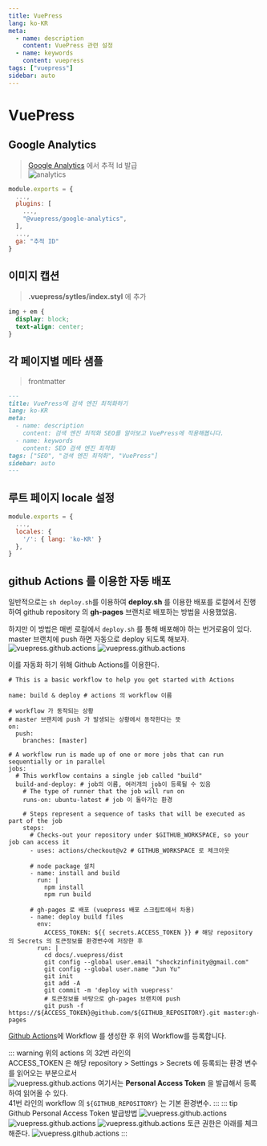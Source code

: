 ```yaml
---
title: VuePress
lang: ko-KR
meta:
  - name: description
    content: VuePress 관련 설정
  - name: keywords
    content: vuepress
tags: ["vuepress"]
sidebar: auto
---
```


# VuePress

<TagLinks />

## Google Analytics

> [Google Analytics](https://analytics.google.com/) 에서 추적 Id 발급  
> ![analytics](./image/google.analytics.1.png)

```js
module.exports = {
  ...,
  plugins: [
    ...,
    "@vuepress/google-analytics",
  ],
  ...,
  ga: "추적 ID"
}
```

## 이미지 캡션

> **.vuepress/sytles/index.styl** 에 추가

```css
img + em {
  display: block;
  text-align: center;
}
```

## 각 페이지별 메타 샘플

> frontmatter

```markdown
---
title: VuePress에 검색 엔진 최적화하기
lang: ko-KR
meta:
  - name: description
    content: 검색 엔진 최적화 SEO를 알아보고 VuePress에 적용해봅니다.
  - name: keywords
    content: SEO 검색 엔진 최적화
tags: ["SEO", "검색 엔진 최적화", "VuePress"]
sidebar: auto
---
```

## 루트 페이지 locale 설정

```js
module.exports = {
  ...,
  locales: {
    '/': { lang: 'ko-KR' }
  },
}
```

## github Actions 를 이용한 자동 배포

일반적으로는 `sh deploy.sh`를 이용하여 **deploy.sh** 를 이용한 배포를 로컬에서 진행하여 github repository 의 **gh-pages** 브랜치로 배포하는 방법을 사용했었음.

하지만 이 방법은 매번 로컬에서 `deploy.sh` 를 통해 배포해야 하는 번거로움이 있다. master 브랜치에 push 하면 자동으로 deploy 되도록 해보자.
![vuepress.github.actions](./image/vuepress.github.actions.1.png)
![vuepress.github.actions](./image/vuepress.github.actions.2.png)

이를 자동화 하기 위해 Github Actions를 이용한다.
```docker{31-32,41}
# This is a basic workflow to help you get started with Actions

name: build & deploy # actions 의 workflow 이름

# workflow 가 동작되는 상황
# master 브랜치에 push 가 발생되는 상황에서 동작한다는 뜻
on:
  push:
    branches: [master]

# A workflow run is made up of one or more jobs that can run sequentially or in parallel
jobs:
  # This workflow contains a single job called "build"
  build-and-deploy: # job의 이름, 여러개의 job이 등록될 수 있음
    # The type of runner that the job will run on
    runs-on: ubuntu-latest # job 이 돌아가는 환경

    # Steps represent a sequence of tasks that will be executed as part of the job
    steps:
      # Checks-out your repository under $GITHUB_WORKSPACE, so your job can access it
      - uses: actions/checkout@v2 # GITHUB_WORKSPACE 로 체크아웃

      # node package 설치
      - name: install and build
        run: |
          npm install
          npm run build

      # gh-pages 로 배포 (vuepress 배포 스크립트에서 차용)
      - name: deploy build files
        env:
          ACCESS_TOKEN: ${{ secrets.ACCESS_TOKEN }} # 해당 repository 의 Secrets 의 토큰정보를 환경변수에 저장한 후
        run: |
          cd docs/.vuepress/dist
          git config --global user.email "shockzinfinity@gmail.com"
          git config --global user.name "Jun Yu"
          git init
          git add -A
          git commit -m 'deploy with vuepress'
          # 토큰정보를 바탕으로 gh-pages 브랜치에 push
          git push -f https://${ACCESS_TOKEN}@github.com/${GITHUB_REPOSITORY}.git master:gh-pages
```
[Github Actions](https://docs.github.com/en/actions)에 Workflow 를 생성한 후 위의 Workflow를 등록합니다.

::: warning
위의 actions 의 32번 라인의  
ACCESS_TOKEN 은 해당 repository > Settings > Secrets 에 등록되는 환경 변수를 읽어오는 부분으로서  
![vuepress.github.actions](./image/vuepress.github.actions.3.png)
여기서는 **Personal Access Token** 을 발급해서 등록하여 읽어올 수 있다.  
41번 라인의 workflow 의 `${GITHUB_REPOSITORY}` 는 기본 환경변수.
:::
::: tip Github Personal Access Token 발급방법
![vuepress.github.actions](./image/vuepress.github.actions.6.png)
![vuepress.github.actions](./image/vuepress.github.actions.4.png)
![vuepress.github.actions](./image/vuepress.github.actions.5.png)
토큰 권한은 아래를 체크해준다.
![vuepress.github.actions](./image/vuepress.github.actions.7.png)
:::
